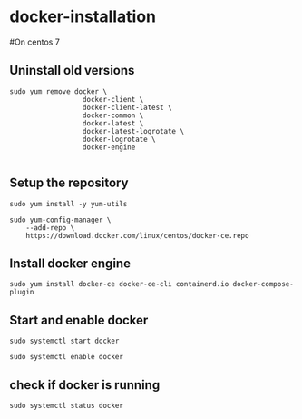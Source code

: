 # docker-installation
#On centos 7
## Uninstall old versions
```
sudo yum remove docker \
                  docker-client \
                  docker-client-latest \
                  docker-common \
                  docker-latest \
                  docker-latest-logrotate \
                  docker-logrotate \
                  docker-engine
                  
  ```
## Setup the repository
```
sudo yum install -y yum-utils
```
```
sudo yum-config-manager \
    --add-repo \
    https://download.docker.com/linux/centos/docker-ce.repo

```
## Install docker engine
```
sudo yum install docker-ce docker-ce-cli containerd.io docker-compose-plugin
```
## Start and enable docker
```
sudo systemctl start docker
```
```
sudo systemctl enable docker
```
## check if docker is running
```
sudo systemctl status docker
```
